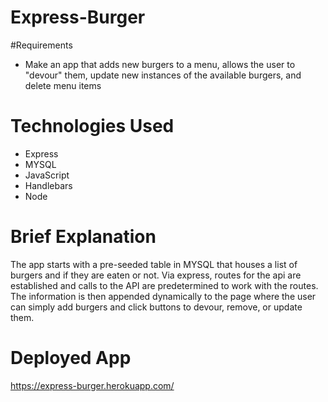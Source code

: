 # Express-Burger

#Requirements

* Make an app that adds new burgers to a menu, allows the user to "devour" them, update new instances of the available burgers, and delete menu items

# Technologies Used

* Express
* MYSQL
* JavaScript
* Handlebars
* Node

# Brief Explanation

The app starts with a pre-seeded table in MYSQL that houses a list of burgers and if they are eaten or not. Via express, routes for the api are established and calls to the API are predetermined to work with the routes. The information is then appended dynamically to the page where the user can simply add burgers and click buttons to devour, remove, or update them. 

# Deployed App

https://express-burger.herokuapp.com/
